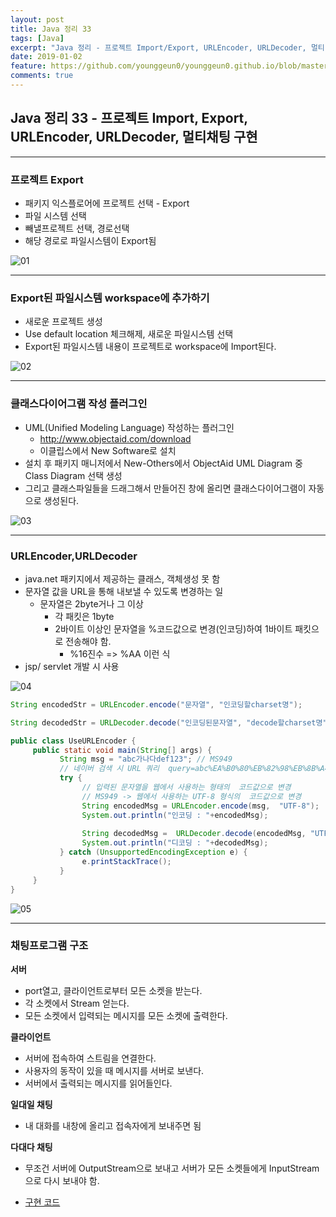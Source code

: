 ```yaml
---
layout: post
title: Java 정리 33
tags: [Java]
excerpt: "Java 정리 - 프로젝트 Import/Export, URLEncoder, URLDecoder, 멀티 채팅 구현"
date: 2019-01-02
feature: https://github.com/younggeun0/younggeun0.github.io/blob/master/_posts/img/java/JavaImageFeature.png?raw=true
comments: true
---
```

 
## Java 정리 33 - 프로젝트 Import, Export, URLEncoder, URLDecoder, 멀티채팅 구현

---

### 프로젝트 Export

* 패키지 익스플로어에 프로젝트 선택 - Export
* 파일 시스템 선택
* 빼낼프로젝트 선택, 경로선택
* 해당 경로로 파일시스템이 Export됨

![01](https://github.com/younggeun0/younggeun0.github.io/blob/master/_posts/img/java/33/01.png?raw=true)


---

### Export된 파일시스템 workspace에 추가하기

* 새로운 프로젝트 생성
* Use default location 체크해제, 새로운 파일시스템 선택
* Export된 파일시스템 내용이 프로젝트로 workspace에 Import된다.

![02](https://github.com/younggeun0/younggeun0.github.io/blob/master/_posts/img/java/33/02.png?raw=true)


---

### 클래스다이어그램 작성 플러그인

* UML(Unified Modeling Language) 작성하는 플러그인
    * http://www.objectaid.com/download
    * 이클립스에서 New Software로 설치
* 설치 후 패키지 매니저에서 New-Others에서 ObjectAid UML Diagram 중 Class Diagram 선택 생성
* 그리고 클래스파일들을 드래그해서 만들어진 창에 올리면 클래스다이어그램이 자동으로 생성된다.

![03](https://github.com/younggeun0/younggeun0.github.io/blob/master/_posts/img/java/33/03.png?raw=true)


---

### URLEncoder,URLDecoder

* java.net 패키지에서 제공하는 클래스, 객체생성 못 함
* 문자열 값을 URL을 통해 내보낼 수 있도록 변경하는 일
    * 문자열은 2byte거나 그 이상
        * 각 패킷은 1byte
        * 2바이트 이상인 문자열을 %코드값으로 변경(인코딩)하여 1바이트 패킷으로 전송해야 함.
            * %16진수 => %AA 이런 식
* jsp/ servlet 개발 시 사용

![04](https://github.com/younggeun0/younggeun0.github.io/blob/master/_posts/img/java/33/04.png?raw=true)

```java
String encodedStr = URLEncoder.encode("문자열", "인코딩할charset명");

String decodedStr = URLDecoder.decode("인코딩된문자열", "decode할charset명");
```

```java
public class UseURLEncoder {
     public static void main(String[] args) {
           String msg = "abc가나다def123"; // MS949
           // 네이버 검색 시 URL 쿼리  query=abc%EA%B0%80%EB%82%98%EB%8B%A4def123
           try {
                // 입력된 문자열을 웹에서 사용하는 형태의  코드값으로 변경
                // MS949 -> 웹에서 사용하는 UTF-8 형식의  코드값으로 변경
                String encodedMsg = URLEncoder.encode(msg,  "UTF-8");
                System.out.println("인코딩 : "+encodedMsg);
                
                String decodedMsg =  URLDecoder.decode(encodedMsg, "UTF-8");
                System.out.println("디코딩 : "+decodedMsg);
           } catch (UnsupportedEncodingException e) {
                e.printStackTrace();
           }
     }
}
```

![05](https://github.com/younggeun0/younggeun0.github.io/blob/master/_posts/img/java/33/05.png?raw=true)

---

### 채팅프로그램 구조

**서버**
* port열고, 클라이언트로부터 모든 소켓을 받는다.
* 각 소켓에서 Stream 얻는다.
* 모든 소켓에서 입력되는 메시지를 모든 소켓에 출력한다.
  
**클라이언트**
* 서버에 접속하여 스트림을 연결한다.
* 사용자의 동작이 있을 때 메시지를 서버로 보낸다.
* 서버에서 출력되는 메시지를 읽어들인다.

**일대일 채팅**
* 내 대화를 내창에 올리고 접속자에게 보내주면 됨

**다대다 채팅**
* 무조건 서버에 OutputStream으로 보내고 서버가 모든 소켓들에게 InputStream으로 다시 보내야 함.

* [구현 코드](https://github.com/younggeun0/SSangYoung/tree/master/dev/workspace/sistJavaStudy2/src/kr/co/sist/chat)
  
